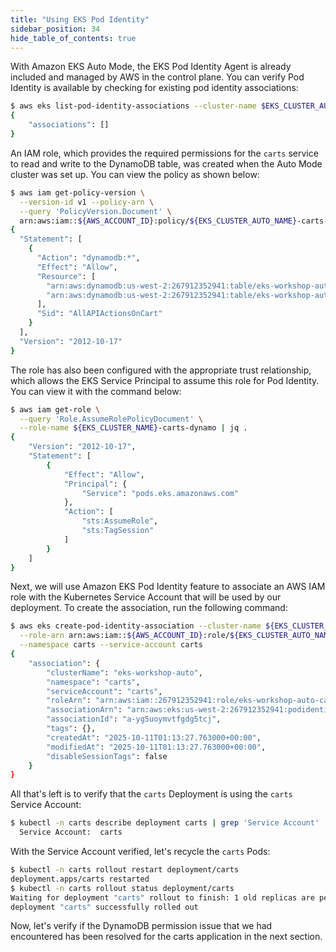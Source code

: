 ```yaml
---
title: "Using EKS Pod Identity"
sidebar_position: 34
hide_table_of_contents: true
---
```


With Amazon EKS Auto Mode, the EKS Pod Identity Agent is already included and managed by AWS in the control plane. You can verify Pod Identity is available by checking for existing pod identity associations:

```bash
$ aws eks list-pod-identity-associations --cluster-name $EKS_CLUSTER_AUTO_NAME
{
    "associations": []
}
```

An IAM role, which provides the required permissions for the `carts` service to read and write to the DynamoDB table, was created when the Auto Mode cluster was set up. You can view the policy as shown below:

```bash
$ aws iam get-policy-version \
  --version-id v1 --policy-arn \
  --query 'PolicyVersion.Document' \
  arn:aws:iam::${AWS_ACCOUNT_ID}:policy/${EKS_CLUSTER_AUTO_NAME}-carts-dynamo | jq .
{
  "Statement": [
    {
      "Action": "dynamodb:*",
      "Effect": "Allow",
      "Resource": [
        "arn:aws:dynamodb:us-west-2:267912352941:table/eks-workshop-auto-carts",
        "arn:aws:dynamodb:us-west-2:267912352941:table/eks-workshop-auto-carts/index/*"
      ],
      "Sid": "AllAPIActionsOnCart"
    }
  ],
  "Version": "2012-10-17"
}
```

The role has also been configured with the appropriate trust relationship, which allows the EKS Service Principal to assume this role for Pod Identity. You can view it with the command below:

```bash
$ aws iam get-role \
  --query 'Role.AssumeRolePolicyDocument' \
  --role-name ${EKS_CLUSTER_NAME}-carts-dynamo | jq .
{
    "Version": "2012-10-17",
    "Statement": [
        {
            "Effect": "Allow",
            "Principal": {
                "Service": "pods.eks.amazonaws.com"
            },
            "Action": [
                "sts:AssumeRole",
                "sts:TagSession"
            ]
        }
    ]
}
```

Next, we will use Amazon EKS Pod Identity feature to associate an AWS IAM role with the Kubernetes Service Account that will be used by our deployment. To create the association, run the following command:

```bash wait=30
$ aws eks create-pod-identity-association --cluster-name ${EKS_CLUSTER_AUTO_NAME} \
  --role-arn arn:aws:iam::${AWS_ACCOUNT_ID}:role/${EKS_CLUSTER_AUTO_NAME}-carts-dynamo \
  --namespace carts --service-account carts
{
    "association": {
        "clusterName": "eks-workshop-auto",
        "namespace": "carts",
        "serviceAccount": "carts",
        "roleArn": "arn:aws:iam::267912352941:role/eks-workshop-auto-carts-dynamo",
        "associationArn": "arn:aws:eks:us-west-2:267912352941:podidentityassociation/eks-workshop-auto/a-yg5uoymvtfgdg5tcj",
        "associationId": "a-yg5uoymvtfgdg5tcj",
        "tags": {},
        "createdAt": "2025-10-11T01:13:27.763000+00:00",
        "modifiedAt": "2025-10-11T01:13:27.763000+00:00",
        "disableSessionTags": false
    }
}
```

All that's left is to verify that the `carts` Deployment is using the `carts` Service Account:

```bash
$ kubectl -n carts describe deployment carts | grep 'Service Account'
  Service Account:  carts
```

With the Service Account verified, let's recycle the `carts` Pods:

```bash hook=enable-pod-identity hookTimeout=430
$ kubectl -n carts rollout restart deployment/carts
deployment.apps/carts restarted
$ kubectl -n carts rollout status deployment/carts
Waiting for deployment "carts" rollout to finish: 1 old replicas are pending termination...
deployment "carts" successfully rolled out
```

Now, let's verify if the DynamoDB permission issue that we had encountered has been resolved for the carts application in the next section.

